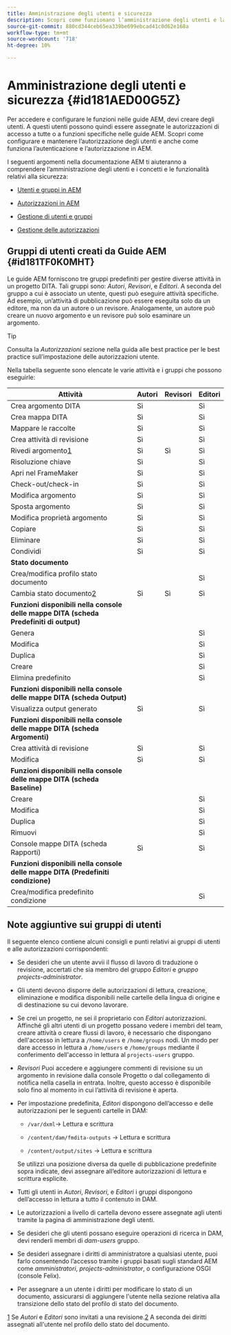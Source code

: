 ```yaml
---
title: Amministrazione degli utenti e sicurezza
description: Scopri come funzionano l’amministrazione degli utenti e la sicurezza
source-git-commit: 880cd344ceb65ea339be699ebcad41c0d62e168a
workflow-type: tm+mt
source-wordcount: '718'
ht-degree: 10%

---
```


# Amministrazione degli utenti e sicurezza {#id181AED00G5Z}

Per accedere e configurare le funzioni nelle guide AEM, devi creare degli utenti. A questi utenti possono quindi essere assegnate le autorizzazioni di accesso a tutte o a funzioni specifiche nelle guide AEM. Scopri come configurare e mantenere l’autorizzazione degli utenti e anche come funziona l’autenticazione e l’autorizzazione in AEM.

I seguenti argomenti nella documentazione AEM ti aiuteranno a comprendere l’amministrazione degli utenti e i concetti e le funzionalità relativi alla sicurezza:

- [Utenti e gruppi in AEM](https://helpx.adobe.com/experience-manager/6-5/sites/administering/using/security.html#UsersandGroupsinAEM)

- [Autorizzazioni in AEM](https://helpx.adobe.com/experience-manager/6-5/sites/administering/using/security.html#PermissionsinAEM)

- [Gestione di utenti e gruppi](https://helpx.adobe.com/experience-manager/6-5/sites/administering/using/security.html#ManagingUsersandGroups)

- [Gestione delle autorizzazioni](https://helpx.adobe.com/experience-manager/6-5/sites/administering/using/security.html#ManagingPermissions)


## Gruppi di utenti creati da Guide AEM {#id181TF0K0MHT}

Le guide AEM forniscono tre gruppi predefiniti per gestire diverse attività in un progetto DITA. Tali gruppi sono: *Autori*, *Revisori*, e *Editori*. A seconda del gruppo a cui è associato un utente, questi può eseguire attività specifiche. Ad esempio, un’attività di pubblicazione può essere eseguita solo da un editore, ma non da un autore o un revisore. Analogamente, un autore può creare un nuovo argomento e un revisore può solo esaminare un argomento.

>[!TIP]
>
> Consulta la *Autorizzazioni* sezione nella guida alle best practice per le best practice sull’impostazione delle autorizzazioni utente.

Nella tabella seguente sono elencate le varie attività e i gruppi che possono eseguirle:

| Attività | Autori | Revisori | Editori |
|----|-------|---------|----------|
| Crea argomento DITA | Sì |   | Sì |
| Crea mappa DITA | Sì |   | Sì |
| Mappare le raccolte | Sì |   | Sì |
| Crea attività di revisione | Sì |   | Sì |
| Rivedi argomento[1](#fntarg_1) | Sì | Sì | Sì |
| Risoluzione chiave | Sì |   | Sì |
| Apri nel FrameMaker | Sì |   | Sì |
| Check-out/check-in | Sì |   | Sì |
| Modifica argomento | Sì |   | Sì |
| Sposta argomento | Sì |   | Sì |
| Modifica proprietà argomento | Sì |   | Sì |
| Copiare | Sì |   | Sì |
| Eliminare | Sì |   | Sì |
| Condividi | Sì |   | Sì |
| **Stato documento** |
| Crea/modifica profilo stato documento |   |   | Sì |
| Cambia stato documento[2](#fntarg_2) | Sì | Sì | Sì |
| **Funzioni disponibili nella console delle mappe DITA \(scheda Predefiniti di output\)** |
| Genera |   |   | Sì |
| Modifica |   |   | Sì |
| Duplica |   |   | Sì |
| Creare |   |   | Sì |
| Elimina predefinito |   |   | Sì |
| **Funzioni disponibili nella console delle mappe DITA \(scheda Output\)** |
| Visualizza output generato | Sì |   | Sì |
| **Funzioni disponibili nella console delle mappe DITA \(scheda Argomenti\)** |
| Crea attività di revisione | Sì |   | Sì |
| Modifica | Sì |   | Sì |
| **Funzioni disponibili nella console delle mappe DITA \(scheda Baseline\)** |
| Creare |   |   | Sì |
| Modifica |   |   | Sì |
| Duplica |   |   | Sì |
| Rimuovi |   |   | Sì |
| Console mappe DITA \(scheda Rapporti\) | Sì |   | Sì |
| **Funzioni disponibili nella console delle mappe DITA \(Predefiniti condizione\)** |
| Crea/modifica predefinito condizione |   |   | Sì |

## Note aggiuntive sui gruppi di utenti

Il seguente elenco contiene alcuni consigli e punti relativi ai gruppi di utenti e alle autorizzazioni corrispondenti:

- Se desideri che un utente avvii il flusso di lavoro di traduzione o revisione, accertati che sia membro del gruppo *Editori* e *gruppo projects-administrator*.

- Gli utenti devono disporre delle autorizzazioni di lettura, creazione, eliminazione e modifica disponibili nelle cartelle della lingua di origine e di destinazione su cui devono lavorare.

- Se crei un progetto, ne sei il proprietario con *Editori* autorizzazioni. Affinché gli altri utenti di un progetto possano vedere i membri del team, creare attività o creare flussi di lavoro, è necessario che dispongano dell&#39;accesso in lettura a `/home/users` e `/home/groups` nodi. Un modo per dare accesso in lettura a `/home/users` e `/home/groups` mediante il conferimento dell&#39;accesso in lettura al `projects-users` gruppo.

- *Revisori* Puoi accedere e aggiungere commenti di revisione su un argomento in revisione dalla console Progetto o dal collegamento di notifica nella casella in entrata. Inoltre, questo accesso è disponibile solo fino al momento in cui l’attività di revisione è aperta.

- Per impostazione predefinita, *Editori* dispongono dell’accesso e delle autorizzazioni per le seguenti cartelle in DAM:

   - ``/var/dxml``-\> Lettura e scrittura

   - `/content/dam/fmdita-outputs` -\> Lettura e scrittura

   - `/content/output/sites` -\> Lettura e scrittura

  Se utilizzi una posizione diversa da quelle di pubblicazione predefinite sopra indicate, devi assegnare all’editore autorizzazioni di lettura e scrittura esplicite.

- Tutti gli utenti in *Autori*, *Revisori*, e *Editori* i gruppi dispongono dell’accesso in lettura a tutto il contenuto in DAM.

- Le autorizzazioni a livello di cartella devono essere assegnate agli utenti tramite la pagina di amministrazione degli utenti.

- Se desideri che gli utenti possano eseguire operazioni di ricerca in DAM, devi renderli membri di *dam-users* gruppo.

- Se desideri assegnare i diritti di amministratore a qualsiasi utente, puoi farlo consentendo l’accesso tramite i gruppi basati sugli standard AEM come *amministratori*, *projects-administrator*, o configurazione OSGI \(console Felix\).

- Per assegnare a un utente i diritti per modificare lo stato di un documento, assicurarsi di aggiungere l&#39;utente nella sezione relativa alla transizione dello stato del profilo di stato del documento.

[1](#fnsrc_1) Se *Autori* e *Editori* sono invitati a una revisione.[2](#fnsrc_2) A seconda dei diritti assegnati all&#39;utente nel profilo dello stato del documento.
